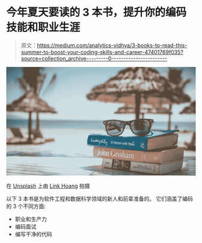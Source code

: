 # 今年夏天要读的 3 本书，提升你的编码技能和职业生涯

> 原文：<https://medium.com/analytics-vidhya/3-books-to-read-this-summer-to-boost-your-coding-skills-and-career-47401769f035?source=collection_archive---------0----------------------->

![](img/97739ce0c647877c32e1e56dcd78ebcc.png)

在 [Unsplash](https://unsplash.com/photos/UoqAR2pOxMo) 上由 [Link Hoang](https://unsplash.com/@linkhoang) 拍摄

以下 3 本书是为软件工程和数据科学领域的新人和前辈准备的。
它们涵盖了编码的 3 个不同方面:

*   职业和生产力
*   编码面试
*   编写干净的代码